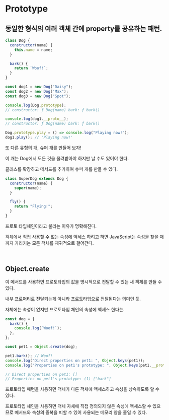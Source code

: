 # Prototype

## 동일한 형식의 여러 객체 간에 property를 공유하는 패턴.

```js
class Dog {
  constructor(name) {
    this.name = name;
  }

  bark() {
    return `Woof!`;
  }
}

const dog1 = new Dog("Daisy");
const dog2 = new Dog("Max");
const dog3 = new Dog("Spot");

console.log(Dog.prototype);
// constructor: ƒ Dog(name) bark: ƒ bark()

console.log(dog1.__proto__);
// constructor: ƒ Dog(name) bark: ƒ bark()

Dog.prototype.play = () => console.log("Playing now!");
dog1.play(); // 'Playing now!'
```

또 다른 유형의 개, 슈퍼 개를 만들어 보자!

이 개는 Dog에서 모든 것을 물려받아야 하지만 날 수도 있어야 한다.

클래스를 확장하고 메서드를 추가하여 슈퍼 개를 만들 수 있다.

```js
class SuperDog extends Dog {
  constructor(name) {
    super(name);
  }

  fly() {
    return "Flying!";
  }
}
```

프로토 타입체인이라고 불리는 이유가 명확해진다.

객체에서 직접 사용할 수 없는 속성에 액세스 하려고 하면 JavaScript는 속성을 찾을 때까지 가리키는 모든 객체를 재귀적으로 걸어간다.

<br>

## Object.create

이 메서드를 사용하면 프로토타입의 값을 명시적으로 전달할 수 있는 새 객체를 만들 수 있다.

내부 프로퍼티로 전달되는게 아니라 프로토타입으로 전달된다는 의미인 듯.

자체에는 속성이 없지만 프로토타입 체인의 속성에 액세스 한다는.

```js
const dog = {
  bark() {
    console.log(`Woof!`);
  },
};

const pet1 = Object.create(dog);

pet1.bark(); // Woof!
console.log("Direct properties on pet1: ", Object.keys(pet1));
console.log("Properties on pet1's prototype: ", Object.keys(pet1.__proto__));

// Direct properties on pet1: []
// Properties on pet1's prototype: (1) ["bark"]
```

프로토타입 패턴을 사용하면 객체가 다른 객체에 액세스하고 속성을 상속하도록 할 수 있다.

프로토타입 체인을 사용하면 객체 자체에 직접 정의되지 않은 속성에 액세스할 수 있으므로 메서드와 속성의 중복을 피할 수 있어 사용되는 메모리 양을 줄일 수 있다.
